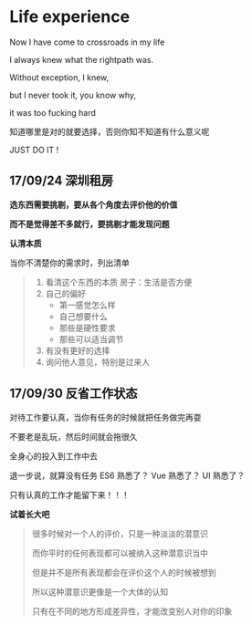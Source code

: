 # Life experience

Now I have come to crossroads in my life

I always knew what the rightpath was.

Without exception, I knew, 

but I never took it, you know why, 

it was too fucking hard

知道哪里是对的就要选择，否则你知不知道有什么意义呢

JUST DO IT !



## 17/09/24 深圳租房

**选东西需要挑剔，要从各个角度去评价他的价值**

**而不是觉得差不多就行，要挑剔才能发现问题**

**认清本质**

当你不清楚你的需求时，列出清单

> 1. 看清这个东西的本质 房子：生活是否方便
> 2. 自己的偏好
>    - 第一感觉怎么样
>    - 自己想要什么
>    - 那些是硬性要求
>    - 那些可以适当调节
> 3. 有没有更好的选择
> 4. 询问他人意见，特别是过来人



## 17/09/30 反省工作状态

对待工作要认真，当你有任务的时候就把任务做完再耍

不要老是乱玩，然后时间就会拖很久

全身心的投入到工作中去

退一步说，就算没有任务  ES6 熟悉了？ Vue 熟悉了？ UI 熟悉了？

只有认真的工作才能留下来！！！

**试着长大吧**

> 很多时候对一个人的评价，只是一种淡淡的潜意识
>
> 而你平时的任何表现都可以被纳入这种潜意识当中
>
> 但是并不是所有表现都会在评价这个人的时候被想到
>
> 所以这种潜意识更像是一个大体的认知
>
> 只有在不同的地方形成差异性，才能改变别人对你的印象









